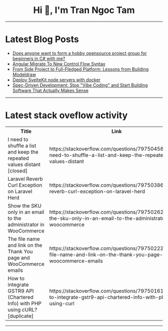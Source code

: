 <h1 align="center">Hi 👋, I'm Tran Ngoc Tam</h1>

---

# Latest Blog Posts 
<!-- BLOG-POST-LIST:START -->
- [Does anyone want to form a hobby opensource project group for beginners in C# with me?](https://dev.to/ripetide1229/does-anyone-want-to-form-a-hobby-opensource-project-group-for-beginners-in-c-with-me-2jmp)
- [Angular Migrate To New Control Flow Syntax](https://dev.to/nagarlalit/angular-migrate-to-new-control-flow-syntax-421n)
- [From Side Project to Full-Fledged Platform: Lessons from Building Modeldraw](https://dev.to/martin-staufcik/from-side-project-to-full-fledged-platform-lessons-from-building-modeldraw-1ep1)
- [Deploy SvelteKit node servers with docker](https://dev.to/lukehagar/deploy-sveltekit-node-servers-with-docker-1ep7)
- [Spec-Driven Development: Stop &quot;Vibe Coding&quot; and Start Building Software That Actually Makes Sense](https://dev.to/yijohnhuang/spec-driven-development-stop-vibe-coding-and-start-building-software-that-actually-makes-sense-3h1d)
<!-- BLOG-POST-LIST:END -->

---

# Latest stack oveflow activity
<table>
  <tr><th>Title</th><th>Link</th></tr>
  <!-- STACKOVERFLOW:START --><tr><td>I need to shuffle a list and keep the repeated values distant [closed]</td><td>https://stackoverflow.com/questions/79750458/i-need-to-shuffle-a-list-and-keep-the-repeated-values-distant</td></tr><tr><td>Laravel Reverb Curl Exception on Laravel Herd</td><td>https://stackoverflow.com/questions/79750386/laravel-reverb-curl-exception-on-laravel-herd</td></tr><tr><td>Show the SKU only in an email to the administrator in WooCommerce</td><td>https://stackoverflow.com/questions/79750262/show-the-sku-only-in-an-email-to-the-administrator-in-woocommerce</td></tr><tr><td>The file name and link on the Thank You page and WooCommerce emails</td><td>https://stackoverflow.com/questions/79750222/the-file-name-and-link-on-the-thank-you-page-and-woocommerce-emails</td></tr><tr><td>How to integrate GSTR9 API &lpar;Chartered Info&rpar; with PHP using cURL? [duplicate]</td><td>https://stackoverflow.com/questions/79750161/how-to-integrate-gstr9-api-chartered-info-with-php-using-curl</td></tr><!-- STACKOVERFLOW:END -->
</table>

---


